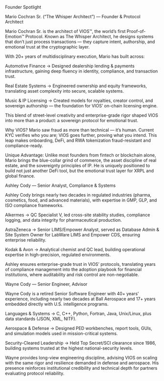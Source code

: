 Founder Spotlight

Mario Cochran Sr. (“The Whisper Architect”) — Founder & Protocol Architect

Mario Cochran Sr. is the architect of VIOS™, the world’s first Proof-of-Emotion™ Protocol. Known as The Whisper Architect, he designs systems that don’t just process transactions — they capture intent, authorship, and emotional trust at the cryptographic layer.

With 20+ years of multidisciplinary execution, Mario has built across:

Automotive Finance → Designed dealership lending & payments infrastructure, gaining deep fluency in identity, compliance, and transaction trust.

Real Estate Systems → Engineered ownership and equity frameworks, translating asset complexity into secure, scalable systems.

Music & IP Licensing → Created models for royalties, creator control, and sovereign authorship — the foundation for VIOS’ on-chain licensing engine.

This blend of street-level creativity and enterprise-grade rigor shaped VIOS into more than a product: a sovereign protocol for emotional trust.

Why VIOS? Mario saw fraud as more than technical — it’s human. Current KYC verifies who you are; VIOS goes further, proving what you intend. This leap makes onboarding, DeFi, and RWA tokenization fraud-resistant and compliance-ready.

Unique Advantage: Unlike most founders from fintech or blockchain alone, Mario brings the blue-collar grind of commerce, the asset discipline of real estate, and the sovereignty principles of IP. He is uniquely positioned to build not just another DeFi tool, but the emotional trust layer for XRPL and global finance.

Ashley Cody — Senior Analyst, Compliance & Systems

Ashley Cody brings nearly two decades in regulated industries (pharma, cosmetics, food, and advanced materials), with expertise in GMP, GLP, and ISO compliance frameworks.

Alkermes → QC Specialist V, led cross-site stability studies, compliance logging, and data integrity for pharmaceutical production.

AstraZeneca → Senior LIMS/Empower Analyst, served as Database Admin & Site System Owner for LabWare LIMS and Empower CDS, ensuring enterprise reliability.

Kodak & Avon → Analytical chemist and QC lead, building operational expertise in high-precision, regulated environments.

Ashley ensures enterprise-grade trust in VIOS’ protocols, translating years of compliance management into the adoption playbook for financial institutions, where auditability and risk control are non-negotiable.

Wayne Cody — Senior Engineer, Advisor

Wayne Cody is a retired Senior Software Engineer with 40+ years’ experience, including nearly two decades at Ball Aerospace and 17+ years embedded directly with U.S. intelligence programs.

Languages & Systems → C, C++, Python, Fortran, Java, Unix/Linux, plus data standards (JSON, XML, NITF).

Aerospace & Defense → Designed PED workbenches, report tools, GUIs, and simulation models used in mission-critical systems.

Security-Cleared Leadership → Held Top Secret/SCI clearance since 1986, building systems trusted at the highest national-security levels.

Wayne provides long-view engineering discipline, advising VIOS on scaling with the same rigor and resilience demanded in defense and aerospace. His presence reinforces institutional credibility and technical depth for partners evaluating protocol reliability.
